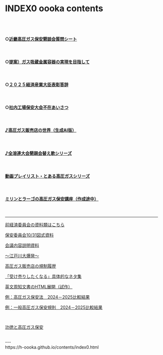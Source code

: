 # INDEX0 oooka contents

<BR>
<BR>

#### ○[近畿高圧ガス保安懇談会質問シート](https://h-oooka.github.io/contents/Question_KINKI_KONDANKAI.pdf)

<BR>

#### ○[提案）ガス吸蔵金属容器の実現を目指して](https://h-oooka.github.io/contents/提案）ガス吸蔵金属容器の実現を目指して.pdf)

<BR>

#### ○[２０２５経済産業大臣表彰答辞](https://h-oooka.github.io/contents/２０２５経済産業大臣表彰答辞.pdf)

<BR>

#### ○[社内工場保安大会不在あいさつ](https://h-oooka.github.io/contents/社内工場保安大会不在あいさつ.pdf)

<BR>

#### [♪高圧ガス販売店の世界（生成AI版）](https://youtube.com/playlist?list=PLBAoD-GOnTpU0b89upQKYETGrP_7a6NiL&si=YwSxWeJiu5_xK-di)

<BR>

#### [♪全溶連大会懇親会替え歌シリーズ](https://www.youtube.com/playlist?list=PLyWaCYkYFCtRMTHxfczm59NDmvbL9YvJd)

<BR>

#### [動画プレイリスト・とある高圧ガスシリーズ](https://www.youtube.com/playlist?list=PLyWaCYkYFCtRNnVTW7CGmEQe7p2On7Db0)

<BR>

#### [ミリンとラーゴの高圧ガス保安講座（作成途中）](https://www.youtube.com/playlist?list=PLBAoD-GOnTpV0_G0YYWWRn7dOFjrgYTbv)

<BR>

---

[前経済委員会の資料類はこちら](https://h-oooka.github.io/GasSource.jp/経済委員会の資料.html)

[保安委員会10/31図式資料](https://h-oooka.github.io/GasSource.jp/Visual全溶連保安委員会（20251031）.pdf)

[会議内容説明資料](https://h-oooka.github.io/GasSource.jp/事前説明：全溶連保安委員会（20251031）.html)

[～江戸川大爆発～](https://h-oooka.github.io/GasSource.jp/edogawa.html)


[高圧ガス販売店の規制履歴](https://h-oooka.github.io/GasSource.jp/IGas_distributors_Timeline.html)

[「受け売りしたくなる」具体的なネタ集](https://h-oooka.github.io/GasSource.jp/A_collection_of_specific_topics.html)



[英文周知文書のHTML展開（試作）](https://h-oooka.github.io/contents/PRECAUTIONS_INF.html)

[例：高圧ガス保安法　2024－2025比較結果](https://h-oooka.github.io/contents/Ippansoku_2024-2025compared.html)

[例：一般高圧ガス保安規則　2024－2025比較結果](https://h-oooka.github.io/contents/Hoanho_2024-2025compared.html)




<BR>

[功徳と高圧ガス保安](https://h-oooka.github.io/contents/功徳と高圧ガス保安.html)

<BR>
---
<BR>
https://h-oooka.github.io/contents/index0.html
